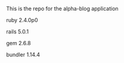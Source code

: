This is the repo for the alpha-blog application

ruby 2.4.0p0

rails 5.0.1

gem 2.6.8

bundler 1.14.4